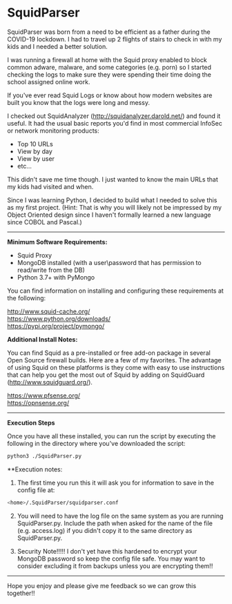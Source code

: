 # SquidParser

SquidParser was born from a need to be efficient as a father during the COVID-19 lockdown.  I had to travel up 2 flights of stairs to check in with my kids and I needed a better solution.  

I was running a firewall at home with the Squid proxy enabled to block common adware, malware, and some categories (e.g. porn) so I started checking the logs to make sure they were spending their time doing the school assigned online work.

If you've ever read Squid Logs or know about how modern websites are built you know that the logs were long and messy.

I checked out SquidAnalyzer (http://squidanalyzer.darold.net/) and found it useful.  It had the usual basic reports you'd find in most commercial InfoSec or network monitoring products:

- Top 10 URLs
- View by day
- View by user
- etc...

This didn't save me time though.  I just wanted to know the main URLs that my kids had visited and when.

Since I was learning Python, I decided to build what I needed to solve this as my first project.   (Hint: That is why you will likely not be impressed by my Object Oriented design since I haven't formally learned a new language since COBOL and Pascal.)

------------------------------------------------------------------------------------------------------------

**Minimum Software Requirements:**

- Squid Proxy
- MongoDB installed (with a user\password that has permission to read/write from the DB)
- Python 3.7+ with PyMongo

You can find information on installing and configuring these requirements at the following:

http://www.squid-cache.org/  
https://www.python.org/downloads/  
https://pypi.org/project/pymongo/

**Additional Install Notes:**  

You can find Squid as a pre-installed or free add-on package in several Open Source firewall builds.  Here are a few of my favorites.  The advantage of using Squid on these platforms is they come with easy to use instructions that can help you get the most out of Squid by adding on SquidGuard (http://www.squidguard.org/).

https://www.pfsense.org/  
https://opnsense.org/

------------------------------------------------------------------------------------------------------------

**Execution Steps**

Once you have all these installed, you can run the script by executing the following in the directory where you've downloaded the script:

```bash
python3 ./SquidParser.py
```

**Execution notes:

1. The first time you run this it will ask you for information to save in the config file at:

```bash
<home>/.SquidParser/squidparser.conf
```

2. You will need to have the log file on the same system as you are running SquidParser.py.  Include the path when asked for the name of the file (e.g. access.log) if you didn't copy it to the same directory as SquidParser.py.

3.  Security Note!!!!!  I don't yet have this hardened to encrypt your MongoDB password so keep the config file safe.  You may want to consider excluding it from backups unless you are encrypting them!!

------------------------------------------------------------------------------------------------------------

Hope you enjoy and please give me feedback so we can grow this together!!
